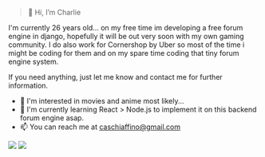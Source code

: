 > 👋 Hi, I’m Charlie
> 
I'm currently 26 years old... on my free time im developing a free forum engine in django, hopefully it will be out very soon with my own gaming community.
I do also work for Cornershop by Uber so most of the time i might be coding for them and on my spare time coding that tiny forum engine system.

If you need anything, just let me know and contact me for further information.

- 👀 I'm interested in movies and anime most likely...
- 🌱 I'm currently learning React > Node.js to implement it on this backend forum engine asap.
- 📫 You can reach me at caschiaffino@gmail.com


![](https://emoji.slack-edge.com/T04DMF037/pepeasalto/2844c477943b10a4.png)
![](https://emoji.slack-edge.com/T04DMF037/peepixel/87425173e209069f.png)
